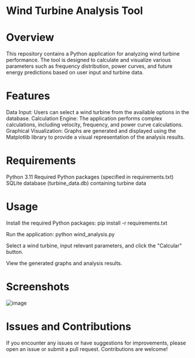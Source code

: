 # Wind Turbine Analysis Tool

# Overview

This repository contains a Python application for analyzing wind turbine performance. 
The tool is designed to calculate and visualize various parameters such as frequency distribution, power curves, and future energy predictions based on user input and turbine data.

# Features

Data Input: Users can select a wind turbine from the available options in the database.
Calculation Engine: The application performs complex calculations, including velocity, frequency, and power curve calculations.
Graphical Visualization: Graphs are generated and displayed using the Matplotlib library to provide a visual representation of the analysis results.


# Requirements

Python 3.11
Required Python packages (specified in requirements.txt)
SQLite database (turbine_data.db) containing turbine data

# Usage

Install the required Python packages: pip install -r requirements.txt

Run the application: python wind_analysis.py

Select a wind turbine, input relevant parameters, and click the "Calcular" button.

View the generated graphs and analysis results.

# Screenshots
![image](https://github.com/luizAlimena96/Wind_off_shore/assets/127057366/204503aa-8fa9-47c6-b4e8-b14b06a5ad49)

# Issues and Contributions
If you encounter any issues or have suggestions for improvements, please open an issue or submit a pull request. Contributions are welcome!
